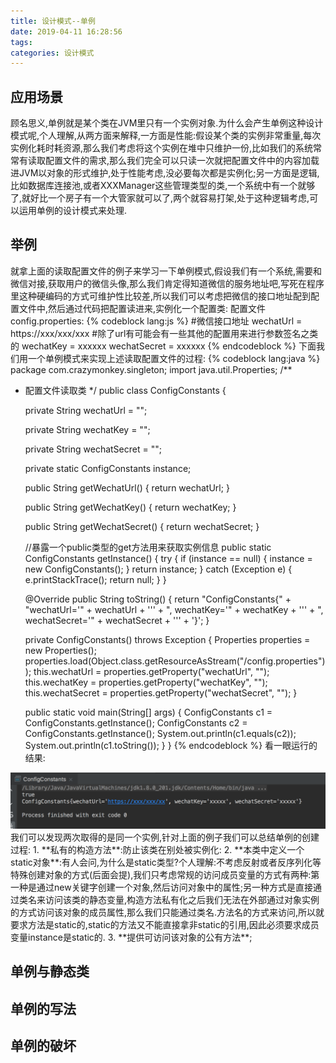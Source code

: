 ```yaml
---
title: 设计模式--单例
date: 2019-04-11 16:28:56
tags:
categories: 设计模式
---
```

## 应用场景
顾名思义,单例就是某个类在JVM里只有一个实例对象.为什么会产生单例这种设计模式呢,个人理解,从两方面来解释,一方面是性能:假设某个类的实例非常重量,每次实例化耗时耗资源,那么我们考虑将这个实例在堆中只维护一份,比如我们的系统常常有读取配置文件的需求,那么我们完全可以只读一次就把配置文件中的内容加载进JVM以对象的形式维护,处于性能考虑,没必要每次都是实例化;另一方面是逻辑,比如数据库连接池,或者XXXManager这些管理类型的类,一个系统中有一个就够了,就好比一个房子有一个大管家就可以了,两个就容易打架,处于这种逻辑考虑,可以运用单例的设计模式来处理.
## 举例
就拿上面的读取配置文件的例子来学习一下单例模式,假设我们有一个系统,需要和微信对接,获取用户的微信头像,那么我们肯定得知道微信的服务地址吧,写死在程序里这种硬编码的方式可维护性比较差,所以我们可以考虑把微信的接口地址配到配置文件中,然后通过代码把配置读进来,实例化一个配置类:
配置文件config.properties:
 {% codeblock lang:js %}
 	#微信接口地址
 	wechatUrl = https://xxx/xxx/xxx
 	#除了url有可能会有一些其他的配置用来进行参数签名之类的
 	wechatKey = xxxxxx
 	wechatSecret = xxxxxx
 {% endcodeblock %}
下面我们用一个单例模式来实现上述读取配置文件的过程:
 {% codeblock lang:java %}
package com.crazymonkey.singleton;
import java.util.Properties;
/**
 * 配置文件读取类
 */
public class ConfigConstants {

    private String wechatUrl = "";

    private String wechatKey = "";

    private String wechatSecret = "";

    private static ConfigConstants instance;

    public String getWechatUrl() {
        return wechatUrl;
    }

    public String getWechatKey() {
        return wechatKey;
    }

    public String getWechatSecret() {
        return wechatSecret;
    }

    //暴露一个public类型的get方法用来获取实例信息
    public static ConfigConstants getInstance() {
        try {
            if (instance == null) {
                instance = new ConfigConstants();
            }
            return instance;
        } catch (Exception e) {
            e.printStackTrace();
            return null;
        }
    }

    @Override
    public String toString() {
        return "ConfigConstants{" +
                "wechatUrl='" + wechatUrl + '\'' +
                ", wechatKey='" + wechatKey + '\'' +
                ", wechatSecret='" + wechatSecret + '\'' +
                '}';
    }

    private ConfigConstants() throws Exception {
        Properties properties = new Properties();
        properties.load(Object.class.getResourceAsStream("/config.properties"));
        this.wechatUrl = properties.getProperty("wechatUrl", "");
        this.wechatKey = properties.getProperty("wechatKey", "");
        this.wechatSecret = properties.getProperty("wechatSecret", "");
    }

    public static void main(String[] args) {
        ConfigConstants c1 = ConfigConstants.getInstance();
        ConfigConstants c2 = ConfigConstants.getInstance();
        System.out.println(c1.equals(c2));
        System.out.println(c1.toString());
    }
}
 {% endcodeblock %}
 看一眼运行的结果:
 <img src="设计模式-单例/singletonresult.png">
 我们可以发现两次取得的是同一个实例,针对上面的例子我们可以总结单例的创建过程:
 1. **私有的构造方法**:防止该类在别处被实例化:
 2. **本类中定义一个static对象**:有人会问,为什么是static类型?个人理解:不考虑反射或者反序列化等特殊创建对象的方式(后面会提),我们只考虑常规的访问成员变量的方式有两种:第一种是通过new关键字创建一个对象,然后访问对象中的属性;另一种方式是直接通过类名来访问该类的静态变量,构造方法私有化之后我们无法在外部通过对象实例的方式访问该对象的成员属性,那么我们只能通过类名.方法名的方式来访问,所以就要求方法是static的,static的方法又不能直接拿非static的引用,因此必须要求成员变量instance是static的.
 3. **提供可访问该对象的公有方法**;




## 单例与静态类


## 单例的写法


## 单例的破坏
